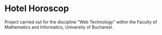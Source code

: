 # Hotel Horoscop
Project carried out for the discipline "Web Technology" within the Faculty of Mathematics and Informatics, University of Bucharest.
